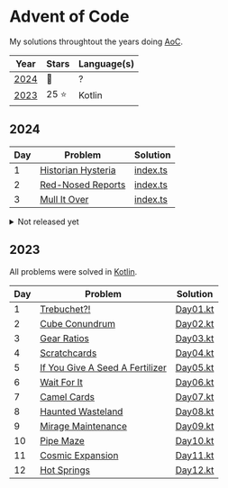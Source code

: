 # Advent of Code

My solutions throughtout the years doing [AoC](https://adventofcode.com/).

| Year          | Stars          | Language(s)        |
| ---           |----------------|--------------------|
| [2024](#2024) | :construction: | ?                  |
| [2023](#2023) | 25 :star:      | Kotlin             |

## 2024

| Day | Problem                                                                 | Solution                          |
| --- | ---                                                                     |-----------------------------------|
| 1   | [Historian Hysteria](https://adventofcode.com/2024/day/1)               | [index.ts](./2024/day01/index.ts) |
| 2   | [Red-Nosed Reports](https://adventofcode.com/2024/day/2)  | [index.ts](./2024/day02/index.ts) |
| 3   | [Mull It Over](https://adventofcode.com/2024/day/3)  | [index.ts](./2024/day03/index.ts) |


<details>
<summary>Not released yet</summary>

| Day | Problem                                   | Solution                          |
| --- | ---                                       |-----------------------------------|
| 4   | [?](https://adventofcode.com/2024/day/4)  | [index.ts](./2024/day04/index.ts) |
| 5   | [?](https://adventofcode.com/2024/day/5)  | [index.ts](./2024/day05/index.ts) |
| 6   | [?](https://adventofcode.com/2024/day/6)  | [index.ts](./2024/day06/index.ts) |
| 7   | [?](https://adventofcode.com/2024/day/7)  | [index.ts](./2024/day07/index.ts) |
| 8   | [?](https://adventofcode.com/2024/day/8)  | [index.ts](./2024/day08/index.ts) |
| 9   | [?](https://adventofcode.com/2024/day/9)  | [index.ts](./2024/day09/index.ts) |
| 10  | [?](https://adventofcode.com/2024/day/10) | [index.ts](./2024/day10/index.ts) |
| 11  | [?](https://adventofcode.com/2024/day/11) | [index.ts](./2024/day11/index.ts) |
| 12  | [?](https://adventofcode.com/2024/day/12) | [index.ts](./2024/day12/index.ts) |
| 13  | [?](https://adventofcode.com/2024/day/13) | [index.ts](./2024/day13/index.ts) |
| 14  | [?](https://adventofcode.com/2024/day/14) | [index.ts](./2024/day14/index.ts) |
| 15  | [?](https://adventofcode.com/2024/day/15) | [index.ts](./2024/day15/index.ts) |
| 16  | [?](https://adventofcode.com/2024/day/16) | [index.ts](./2024/day16/index.ts) |
| 17  | [?](https://adventofcode.com/2024/day/17) | [index.ts](./2024/day17/index.ts) |
| 18  | [?](https://adventofcode.com/2024/day/18) | [index.ts](./2024/day18/index.ts) |
| 19  | [?](https://adventofcode.com/2024/day/19) | [index.ts](./2024/day19/index.ts) |
| 20  | [?](https://adventofcode.com/2024/day/20) | [index.ts](./2024/day20/index.ts) |
| 21  | [?](https://adventofcode.com/2024/day/21) | [index.ts](./2024/day21/index.ts) |
| 22  | [?](https://adventofcode.com/2024/day/22) | [index.ts](./2024/day22/index.ts) |
| 23  | [?](https://adventofcode.com/2024/day/23) | [index.ts](./2024/day23/index.ts) |
| 24  | [?](https://adventofcode.com/2024/day/24) | [index.ts](./2024/day24/index.ts) |
| 25  | [?](https://adventofcode.com/2024/day/25) | [index.ts](./2024/day25/index.ts) |

</details>


## 2023

All problems were solved in [Kotlin](https://kotlinlang.org/).

| Day | Problem                                                                | Solution                        |
|-----|------------------------------------------------------------------------|---------------------------------|
| 1   | [Trebuchet?!](https://adventofcode.com/2023/day/1)                     | [Day01.kt](./2023/src/Day01.kt) |
| 2   | [Cube Conundrum](https://adventofcode.com/2023/day/2)                  | [Day02.kt](./2023/src/Day02.kt) |
| 3   | [Gear Ratios](https://adventofcode.com/2023/day/3)                     | [Day03.kt](./2023/src/Day03.kt) |
| 4   | [Scratchcards](https://adventofcode.com/2023/day/4)                    | [Day04.kt](./2023/src/Day04.kt) |
| 5   | [If You Give A Seed A Fertilizer](https://adventofcode.com/2023/day/5) | [Day05.kt](./2023/src/Day05.kt) |
| 6   | [Wait For It](https://adventofcode.com/2023/day/6)                     | [Day06.kt](./2023/src/Day06.kt) |
| 7   | [Camel Cards](https://adventofcode.com/2023/day/7)                     | [Day07.kt](./2023/src/Day07.kt) |
| 8   | [Haunted Wasteland](https://adventofcode.com/2023/day/8)               | [Day08.kt](./2023/src/Day08.kt) |
| 9   | [Mirage Maintenance](https://adventofcode.com/2023/day/9)              | [Day09.kt](./2023/src/Day09.kt) |
| 10  | [Pipe Maze](https://adventofcode.com/2023/day/10)                      | [Day10.kt](./2023/src/Day10.kt) |
| 11  | [Cosmic Expansion](https://adventofcode.com/2023/day/11)               | [Day11.kt](./2023/src/Day11.kt) |
| 12  | [Hot Springs](https://adventofcode.com/2023/day/12)                    | [Day12.kt](./2023/src/Day12.kt) |